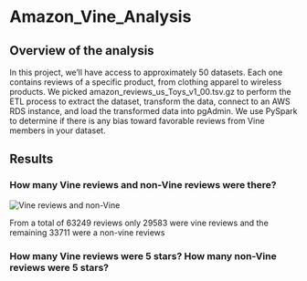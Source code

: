 # Amazon_Vine_Analysis
 
## Overview of the analysis
In this project, we’ll have access to approximately 50 datasets. Each one contains reviews of a specific product, from clothing apparel to wireless products. We picked amazon_reviews_us_Toys_v1_00.tsv.gz to perform the ETL process to extract the dataset, transform the data, connect to an AWS RDS instance, and load the transformed data into pgAdmin. We use PySpark to determine if there is any bias toward favorable reviews from Vine members in your dataset. 

## Results

### How many Vine reviews and non-Vine reviews were there?

![Vine reviews and non-Vine](https://user-images.githubusercontent.com/96633294/167229321-42ad0868-8afa-4939-9d67-eae2afd1dd94.png)

From a total of 63249 reviews only 29583 were vine reviews and the remaining 33711 were a non-vine reviews

### How many Vine reviews were 5 stars? How many non-Vine reviews were 5 stars?
